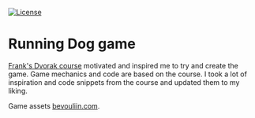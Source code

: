 [![License](https://badgen.net/github/license/victorsmirnov/static-site-s3-cloudfront)](https://github.com/victorsmirnov/static-site-s3-cloudfront/blob/master/LICENSE.md)

# Running Dog game

[Frank's Dvorak course][1] motivated and inspired me to try and create the game.
Game mechanics and code are based on the course. I took a lot of inspiration
and code snippets from the course and updated them to my liking.

Game assets [bevouliin.com][2].

[1]: https://www.freecodecamp.org/news/learn-javascript-game-development-full-course/
[2]: https://bevouliin.com/
